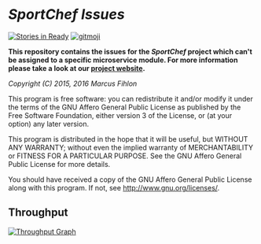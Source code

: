 *SportChef Issues*
==================

[![Stories in Ready](https://badge.waffle.io/sportchef/sportchef-issues.svg?label=ready&title=Ready)](http://waffle.io/sportchef/sportchef-issues) [![gitmoji](https://img.shields.io/badge/gitmoji-%20😜%20😍-FFDD67.svg)](https://gitmoji.carloscuesta.me)

**This repository contains the issues for the *SportChef* project which can't be assigned to a specific microservice module. For more information please take a look at our [project website](https://www.sportchef.ch/).**

*Copyright (C) 2015, 2016 Marcus Fihlon*

This program is free software: you can redistribute it and/or modify it under the terms of the GNU Affero General Public License as published by the Free Software Foundation, either version 3 of the License, or (at your option) any later version.

This program is distributed in the hope that it will be useful, but WITHOUT ANY WARRANTY; without even the implied warranty of MERCHANTABILITY or FITNESS FOR A PARTICULAR PURPOSE. See the GNU Affero General Public License for more details.

You should have received a copy of the GNU Affero General Public License along with this program.  If not, see <http://www.gnu.org/licenses/>.

## Throughput

[![Throughput Graph](https://graphs.waffle.io/sportchef/sportchef-issues/throughput.svg)](https://waffle.io/sportchef/sportchef-issues/metrics/throughput)

